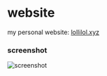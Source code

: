 # website
my personal website: [lollilol.xyz](https://lollilol.xyz)

### screenshot
![screenshot](https://raw.githubusercontent.com/lollilol/website/master/screenshot.png)
